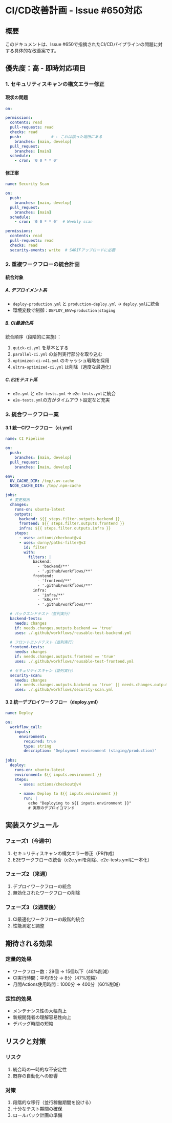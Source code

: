 # CI/CD改善計画 - Issue #650対応

## 概要
このドキュメントは、Issue #650で指摘されたCI/CDパイプラインの問題に対する具体的な改善案です。

## 優先度：高 - 即時対応項目

### 1. セキュリティスキャンの構文エラー修正

#### 現状の問題
```yaml
on:

permissions:
  contents: read
  pull-requests: read
  checks: read
  push:             # ← これは誤った場所にある
    branches: [main, develop]
  pull_request:
    branches: [main]
  schedule:
    - cron: '0 0 * * 0'
```

#### 修正案
```yaml
name: Security Scan

on:
  push:
    branches: [main, develop]
  pull_request:
    branches: [main]
  schedule:
    - cron: '0 0 * * 0'  # Weekly scan

permissions:
  contents: read
  pull-requests: read
  checks: read
  security-events: write  # SARIFアップロードに必要
```

### 2. 重複ワークフローの統合計画

#### 統合対象

##### A. デプロイメント系
- `deploy-production.yml` と `production-deploy.yml` → `deploy.yml`に統合
- 環境変数で制御：`DEPLOY_ENV=production|staging`

##### B. CI最適化系
統合順序（段階的に実施）：
1. `quick-ci.yml` を基本とする
2. `parallel-ci.yml` の並列実行部分を取り込む
3. `optimized-ci-v41.yml` のキャッシュ戦略を採用
4. `ultra-optimized-ci.yml` は削除（過度な最適化）

##### C. E2Eテスト系
- `e2e.yml` と `e2e-tests.yml` → `e2e-tests.yml`に統合
- `e2e-tests.yml`の方がタイムアウト設定など充実

### 3. 統合ワークフロー案

#### 3.1 統一CIワークフロー（ci.yml）
```yaml
name: CI Pipeline

on:
  push:
    branches: [main, develop]
  pull_request:
    branches: [main, develop]

env:
  UV_CACHE_DIR: /tmp/.uv-cache
  NODE_CACHE_DIR: /tmp/.npm-cache

jobs:
  # 変更検出
  changes:
    runs-on: ubuntu-latest
    outputs:
      backend: ${{ steps.filter.outputs.backend }}
      frontend: ${{ steps.filter.outputs.frontend }}
      infra: ${{ steps.filter.outputs.infra }}
    steps:
      - uses: actions/checkout@v4
      - uses: dorny/paths-filter@v3
        id: filter
        with:
          filters: |
            backend:
              - 'backend/**'
              - '.github/workflows/**'
            frontend:
              - 'frontend/**'
              - '.github/workflows/**'
            infra:
              - 'infra/**'
              - 'k8s/**'
              - '.github/workflows/**'

  # バックエンドテスト（並列実行）
  backend-tests:
    needs: changes
    if: needs.changes.outputs.backend == 'true'
    uses: ./.github/workflows/reusable-test-backend.yml
    
  # フロントエンドテスト（並列実行）
  frontend-tests:
    needs: changes
    if: needs.changes.outputs.frontend == 'true'
    uses: ./.github/workflows/reusable-test-frontend.yml

  # セキュリティスキャン（並列実行）
  security-scan:
    needs: changes
    if: needs.changes.outputs.backend == 'true' || needs.changes.outputs.frontend == 'true'
    uses: ./.github/workflows/security-scan.yml
```

#### 3.2 統一デプロイワークフロー（deploy.yml）
```yaml
name: Deploy

on:
  workflow_call:
    inputs:
      environment:
        required: true
        type: string
        description: 'Deployment environment (staging/production)'
      
jobs:
  deploy:
    runs-on: ubuntu-latest
    environment: ${{ inputs.environment }}
    steps:
      - uses: actions/checkout@v4
      
      - name: Deploy to ${{ inputs.environment }}
        run: |
          echo "Deploying to ${{ inputs.environment }}"
          # 実際のデプロイコマンド
```

## 実装スケジュール

### フェーズ1（今週中）
1. セキュリティスキャンの構文エラー修正（PR作成）
2. E2Eワークフローの統合（e2e.ymlを削除、e2e-tests.ymlに一本化）

### フェーズ2（来週）
1. デプロイワークフローの統合
2. 無効化されたワークフローの削除

### フェーズ3（2週間後）
1. CI最適化ワークフローの段階的統合
2. 性能測定と調整

## 期待される効果

### 定量的効果
- ワークフロー数：29個 → 15個以下（48%削減）
- CI実行時間：平均15分 → 8分（47%短縮）
- 月間Actions使用時間：1000分 → 400分（60%削減）

### 定性的効果
- メンテナンス性の大幅向上
- 新規開発者の理解容易性向上
- デバッグ時間の短縮

## リスクと対策

### リスク
1. 統合時の一時的な不安定性
2. 既存の自動化への影響

### 対策
1. 段階的な移行（並行稼働期間を設ける）
2. 十分なテスト期間の確保
3. ロールバック計画の準備